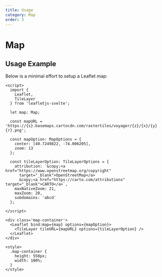 ```yaml
---
title: Usage
category: Map
order: 3
---
```

<script>
  import MapUsage from '/src/common/sample/MapUsage.svelte';
</script>

# Map

## Usage Example
Below is a minimal effort to setup a Leaflet map:

<div class='example'>

  ```Svelte
  <script>
    import {
      Leaflet,
      TileLayer
    } from 'leafletjs-svelte';

    let map: Map;
    
    const mapURL = 'https://{s}.basemaps.cartocdn.com/rastertiles/voyager/{z}/{x}/{y}{r}.png';
    
    const mapOption: MapOptions = {
      center: [40.7249822, -74.006205],
      zoom: 13
    };
    
    const tileLayerOption: TileLayerOptions = {
      attribution: `&copy;<a href="https://www.openstreetmap.org/copyright"
        target="_blank">OpenStreetMap</a>
        &copy;<a href="https://carto.com/attributions" target="_blank">CARTO</a>`,
      maxNativeZoom: 21,
      maxZoom: 20,
      subdomains: 'abcd'
    };

  </script>

  <div class='map-container'>
    <Leaflet bind:map={map} options={mapOption}>
      <TileLayer tileURL={mapURL} options={tileLayerOption} />
    </Leaflet>
  </div>

  <style>
    .map-container {
      height: 550px;
      width: 100%;
    }
  </style>
  ```

  <MapUsage/>

</div>